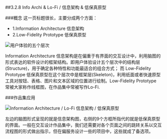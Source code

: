 ##3.2.8 Info Archi & Lo-Fi / 信息架构 & 低保真原型

###概念
这一页标题很长，主要分成两个方面：  
 
* 1.Information Architecture 信息架构  
* 2.Low-Fidelity Prototype 低保真原型

![用户体验的五个层次](http://kitpic.makebi.net/id/ued/5ofue.png)

Information Architecture 信息架构是在偏重于有界面的交互设计中，利用脑图的形式表达的软件设计的框架结构。即用户体验设计五个层次中的结构层(Structure)，用于确定各种特性和功能最适合的组合方式； 而 Low-Fidelity Prototype 低保真原型在这个层次中是框架层(Skeleton)，利用纸面或者快速原型工具对按钮、表格、图片和文本区域的位置进行绘制。Low-Fidelity Prototype 常被大家称作线框图，在作品集中常被写作Lo-Fi.

###作品集应用


![Information Architecture / Lo-Fi 信息架构 / 低保真原型](http://kitpic.makebi.net/2021/uedsd_16.jpg)

左边的脑图形式呈现的就是信息架构图，右侧的9个方框所指代的就是低保真原型的界面。一般在交互设计作品集中，我们还需要对各个页面之间的跳转关系以交互流程图的形式做出指示，但在偏服务设计一些的项目中，这些就成了备选项。



